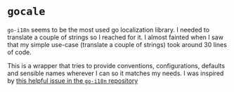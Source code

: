 # `gocale`
`go-i18n` seems to be the most used go localization library. I needed to translate a couple of strings so I reached for it. I almost fainted when I saw that my simple use-case (translate a couple of strings) took around 30 lines of code.

This is a wrapper that tries to provide conventions, configurations, defaults and sensible names wherever I can so it matches my needs. I was inspired by [this helpful issue in the `go-i18n` repository](https://github.com/nicksnyder/go-i18n/issues/292)
